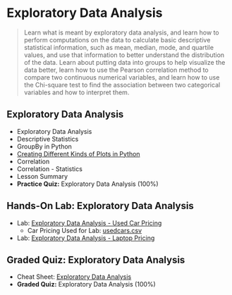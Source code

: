 # Exploratory Data Analysis
> Learn what is meant by exploratory data analysis, and learn how to perform computations on the data to calculate basic descriptive statistical information, such as mean, median, mode, and quartile values, and use that information to better understand the distribution of the data. Learn about putting data into groups to help visualize the data better, learn how to use the Pearson correlation method to compare two continuous numerical variables, and learn how to use the Chi-square test to find the association between two categorical variables and how to interpret them.
## Exploratory Data Analysis
- Exploratory Data Analysis
- Descriptive Statistics
- GroupBy in Python
- [Creating Different Kinds of Plots in Python](https://github.com/KailaniBailey/IBM-Data-Science-Professional-Certificate/blob/main/07.%20Data%20Analysis%20with%20Python/Week%203%3A%20Exploratory%20Data%20Analysis/data-visualization-commands-in-python.pdf)
- Correlation
- Correlation - Statistics
- Lesson Summary
- **Practice Quiz:** Exploratory Data Analysis (100%)
## Hands-On Lab: Exploratory Data Analysis
- Lab: [Exploratory Data Analysis - Used Car Pricing](https://github.com/KailaniBailey/IBM-Data-Science-Professional-Certificate/blob/main/07.%20Data%20Analysis%20with%20Python/Week%203%3A%20Exploratory%20Data%20Analysis/data-visualization-commands-in-python.pdf)
    - Car Pricing Used for Lab: [usedcars.csv](https://github.com/KailaniBailey/IBM-Data-Science-Professional-Certificate/blob/main/07.%20Data%20Analysis%20with%20Python/Week%203%3A%20Exploratory%20Data%20Analysis/usedcars.csv)
- Lab: [Exploratory Data Analysis - Laptop Pricing](https://github.com/KailaniBailey/IBM-Data-Science-Professional-Certificate/blob/main/07.%20Data%20Analysis%20with%20Python/Week%203%3A%20Exploratory%20Data%20Analysis/practice_Exploratory_data_analysis.ipynb)
## Graded Quiz: Exploratory Data Analysis
- Cheat Sheet: [Exploratory Data Analysis](https://github.com/KailaniBailey/IBM-Data-Science-Professional-Certificate/blob/main/07.%20Data%20Analysis%20with%20Python/Week%203%3A%20Exploratory%20Data%20Analysis/data-analysis-with-python.pdf)
- **Graded Quiz:** Exploratory Data Analysis (100%)
